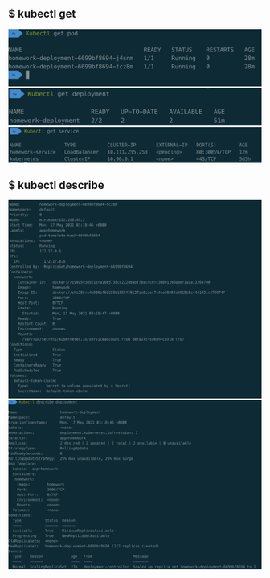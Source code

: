 $ kubectl get
-----------------------------------
![节点](./Kubectlgetpod.png)
![节点](./Kubectlgetdeployment.png)
![节点](./KubectlGetService.png)

$ kubectl describe
------------------------------------
![节点](./KubectlDescribePod.png)
![节点](./KubectlDescribeDeployment.png)